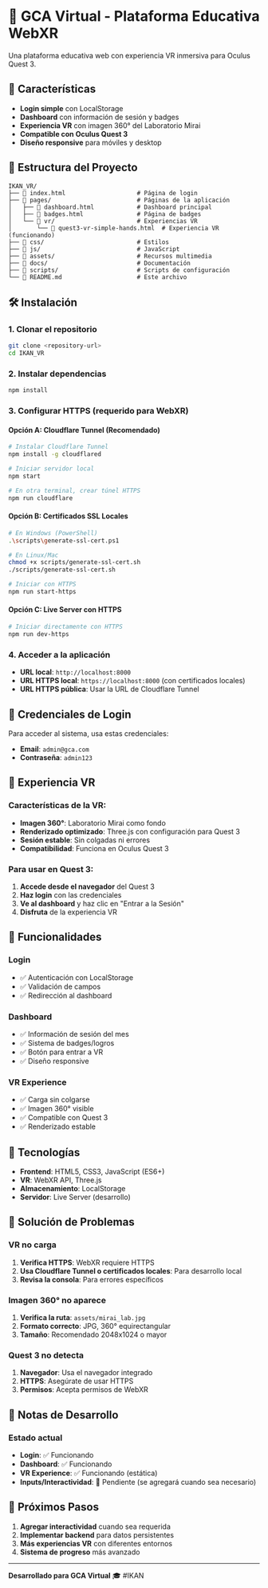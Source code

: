 # 🥽 GCA Virtual - Plataforma Educativa WebXR

Una plataforma educativa web con experiencia VR inmersiva para Oculus Quest 3.

## 🚀 Características

- **Login simple** con LocalStorage
- **Dashboard** con información de sesión y badges
- **Experiencia VR** con imagen 360° del Laboratorio Mirai
- **Compatible con Oculus Quest 3**
- **Diseño responsive** para móviles y desktop

## 📁 Estructura del Proyecto

```
IKAN_VR/
├── 📄 index.html                    # Página de login
├── 📁 pages/                        # Páginas de la aplicación
│   ├── 📄 dashboard.html            # Dashboard principal
│   ├── 📄 badges.html               # Página de badges
│   └── 📁 vr/                       # Experiencias VR
│       └── 📄 quest3-vr-simple-hands.html  # Experiencia VR (funcionando)
├── 📁 css/                          # Estilos
├── 📁 js/                           # JavaScript
├── 📁 assets/                       # Recursos multimedia
├── 📁 docs/                         # Documentación
├── 📁 scripts/                      # Scripts de configuración
└── 📄 README.md                     # Este archivo
```

## 🛠️ Instalación

### 1. Clonar el repositorio
```bash
git clone <repository-url>
cd IKAN_VR
```

### 2. Instalar dependencias
```bash
npm install
```

### 3. Configurar HTTPS (requerido para WebXR)

#### **Opción A: Cloudflare Tunnel (Recomendado)**
```bash
# Instalar Cloudflare Tunnel
npm install -g cloudflared

# Iniciar servidor local
npm start

# En otra terminal, crear túnel HTTPS
npm run cloudflare
```

#### **Opción B: Certificados SSL Locales**
```bash
# En Windows (PowerShell)
.\scripts\generate-ssl-cert.ps1

# En Linux/Mac
chmod +x scripts/generate-ssl-cert.sh
./scripts/generate-ssl-cert.sh

# Iniciar con HTTPS
npm run start-https
```

#### **Opción C: Live Server con HTTPS**
```bash
# Iniciar directamente con HTTPS
npm run dev-https
```

### 4. Acceder a la aplicación
- **URL local**: `http://localhost:8000`
- **URL HTTPS local**: `https://localhost:8000` (con certificados locales)
- **URL HTTPS pública**: Usar la URL de Cloudflare Tunnel

## 🔐 Credenciales de Login

Para acceder al sistema, usa estas credenciales:

- **Email**: `admin@gca.com`
- **Contraseña**: `admin123`

## 🥽 Experiencia VR

### Características de la VR:
- **Imagen 360°**: Laboratorio Mirai como fondo
- **Renderizado optimizado**: Three.js con configuración para Quest 3
- **Sesión estable**: Sin colgadas ni errores
- **Compatibilidad**: Funciona en Oculus Quest 3

### Para usar en Quest 3:
1. **Accede desde el navegador** del Quest 3
2. **Haz login** con las credenciales
3. **Ve al dashboard** y haz clic en "Entrar a la Sesión"
4. **Disfruta** de la experiencia VR

## 🎯 Funcionalidades

### Login
- ✅ Autenticación con LocalStorage
- ✅ Validación de campos
- ✅ Redirección al dashboard

### Dashboard
- ✅ Información de sesión del mes
- ✅ Sistema de badges/logros
- ✅ Botón para entrar a VR
- ✅ Diseño responsive

### VR Experience
- ✅ Carga sin colgarse
- ✅ Imagen 360° visible
- ✅ Compatible con Quest 3
- ✅ Renderizado estable

## 🔧 Tecnologías

- **Frontend**: HTML5, CSS3, JavaScript (ES6+)
- **VR**: WebXR API, Three.js
- **Almacenamiento**: LocalStorage
- **Servidor**: Live Server (desarrollo)

## 🐛 Solución de Problemas

### VR no carga
1. **Verifica HTTPS**: WebXR requiere HTTPS
2. **Usa Cloudflare Tunnel o certificados locales**: Para desarrollo local
3. **Revisa la consola**: Para errores específicos

### Imagen 360° no aparece
1. **Verifica la ruta**: `assets/mirai_lab.jpg`
2. **Formato correcto**: JPG, 360° equirectangular
3. **Tamaño**: Recomendado 2048x1024 o mayor

### Quest 3 no detecta
1. **Navegador**: Usa el navegador integrado
2. **HTTPS**: Asegúrate de usar HTTPS
3. **Permisos**: Acepta permisos de WebXR

## 📝 Notas de Desarrollo

### Estado actual
- **Login**: ✅ Funcionando
- **Dashboard**: ✅ Funcionando  
- **VR Experience**: ✅ Funcionando (estática)
- **Inputs/Interactividad**: 🔄 Pendiente (se agregará cuando sea necesario)

## 🚀 Próximos Pasos

1. **Agregar interactividad** cuando sea requerida
2. **Implementar backend** para datos persistentes
3. **Más experiencias VR** con diferentes entornos
4. **Sistema de progreso** más avanzado

---

**Desarrollado para GCA Virtual** 🎓 #IKAN